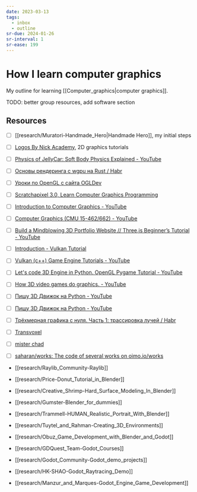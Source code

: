 ```yaml
---
date: 2023-03-13
tags:
  - inbox
  - outline
sr-due: 2024-01-26
sr-interval: 1
sr-ease: 199
---
```


# How I learn computer graphics

My outline for learning [[Computer_graphics|computer graphics]].

TODO: better group resources, add software section

## Resources

- [ ] [[research/Muratori-Handmade_Hero|Handmade Hero]], my initial steps
- [ ] [Logos By Nick Academy](https://logosbynick.teachable.com/courses), 2D graphics tutorials
- [ ] [Physics of JellyCar: Soft Body Physics Explained - YouTube](https://www.youtube.com/watch?v=3OmkehAJoyo)
- [ ] [Основы рендеринга с wgpu на Rust / Habr](https://habr.com/en/companies/otus/articles/658859/)
- [ ] [Уроки по OpenGL с сайта OGLDev](https://triplepointfive.github.io/ogltutor/)
- [ ] [Scratchapixel 3.0, Learn Computer Graphics Programming](https://www.scratchapixel.com/)
- [ ] [Introduction to Computer Graphics - YouTube](https://www.youtube.com/playlist?list=PLplnkTzzqsZTfYh4UbhLGpI5kGd5oW_Hh)
- [ ] [Computer Graphics (CMU 15-462/662) - YouTube](https://www.youtube.com/playlist?list=PL9_jI1bdZmz2emSh0UQ5iOdT2xRHFHL7E)
- [ ] [Build a Mindblowing 3D Portfolio Website // Three.js Beginner’s Tutorial - YouTube](https://youtu.be/Q7AOvWpIVHU)
- [ ] [Introduction - Vulkan Tutorial](https://vulkan-tutorial.com/)
- [ ] [Vulkan (c++) Game Engine Tutorials - YouTube](https://www.youtube.com/playlist?list=PL8327DO66nu9qYVKLDmdLW_84-yE4auCR)
- [ ] [Let's code 3D Engine in Python. OpenGL Pygame Tutorial - YouTube](https://youtu.be/eJDIsFJN4OQ)
- [ ] [How 3D video games do graphics. - YouTube](https://www.youtube.com/watch?v=bGe-d09Nc_M)
- [ ] [Пишу 3D Движок на Python - YouTube](https://www.youtube.com/watch?v=Scn96t7mwC4)
- [ ] [Пишу 3D Движок на Python - YouTube](https://www.youtube.com/watch?v=Scn96t7mwC4)
- [ ] [Трёхмерная графика с нуля. Часть 1: трассировка лучей / Habr](https://habr.com/en/articles/342510/)
- [ ] [Transvoxel](https://transvoxel.org/Transvoxel.pdf)
- [ ] [mister chad](https://mister-chad.com/welcome)
- [ ] [saharan/works: The code of several works on oimo.io/works](https://github.com/saharan/works)


- [[research/Raylib_Community-Raylib]]

- [[research/Price-Donut_Tutorial_in_Blender]]
- [[research/Creative_Shrimp-Hard_Surface_Modeling_In_Blender]]
- [[research/Gumster-Blender_for_dummies]]
- [[research/Trammell-HUMAN_Realistic_Portrait_With_Blender]]
- [[research/Tuytel_and_Rahman-Creating_3D_Environments]]

- [[research/Obuz_Game_Development_with_Blender_and_Godot]]
- [[research/GDQuest_Team-Godot_Courses]]
- [[research/Godot_Community-Godot_demo_projects]]
- [[research/HK-SHAO-Godot_Raytracing_Demo]]
- [[research/Manzur_and_Marques-Godot_Engine_Game_Development]]

